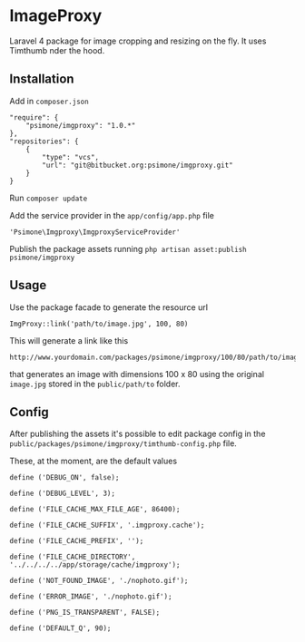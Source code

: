 # ImageProxy  

Laravel 4 package for image cropping and resizing on the fly. It uses Timthumb nder the hood.

## Installation  

Add in `composer.json`  
```
"require": {
    "psimone/imgproxy": "1.0.*"
},
"repositories": {
    {
        "type": "vcs",
        "url": "git@bitbucket.org:psimone/imgproxy.git"
    }
}
```

Run `composer update`  

Add the service provider in the `app/config/app.php` file  
```
'Psimone\Imgproxy\ImgproxyServiceProvider'
```

Publish the package assets running `php artisan asset:publish psimone/imgproxy`

## Usage

Use the package facade to generate the resource url
```
ImgProxy::link('path/to/image.jpg', 100, 80)
```
This will generate a link like this
```
http://www.yourdomain.com/packages/psimone/imgproxy/100/80/path/to/image.jpg
```
that generates an image with dimensions 100 x 80 using the original `image.jpg` stored in the `public/path/to` folder.  

## Config

After publishing the assets it's possible to edit package config in the `public/packages/psimone/imgproxy/timthumb-config.php` file.  

These, at the moment, are the default values
```
define ('DEBUG_ON', false);

define ('DEBUG_LEVEL', 3);

define ('FILE_CACHE_MAX_FILE_AGE', 86400);

define ('FILE_CACHE_SUFFIX', '.imgproxy.cache');

define ('FILE_CACHE_PREFIX', '');

define ('FILE_CACHE_DIRECTORY', '../../../../app/storage/cache/imgproxy');

define ('NOT_FOUND_IMAGE', './nophoto.gif');

define ('ERROR_IMAGE', './nophoto.gif');

define ('PNG_IS_TRANSPARENT', FALSE);

define ('DEFAULT_Q', 90);
```